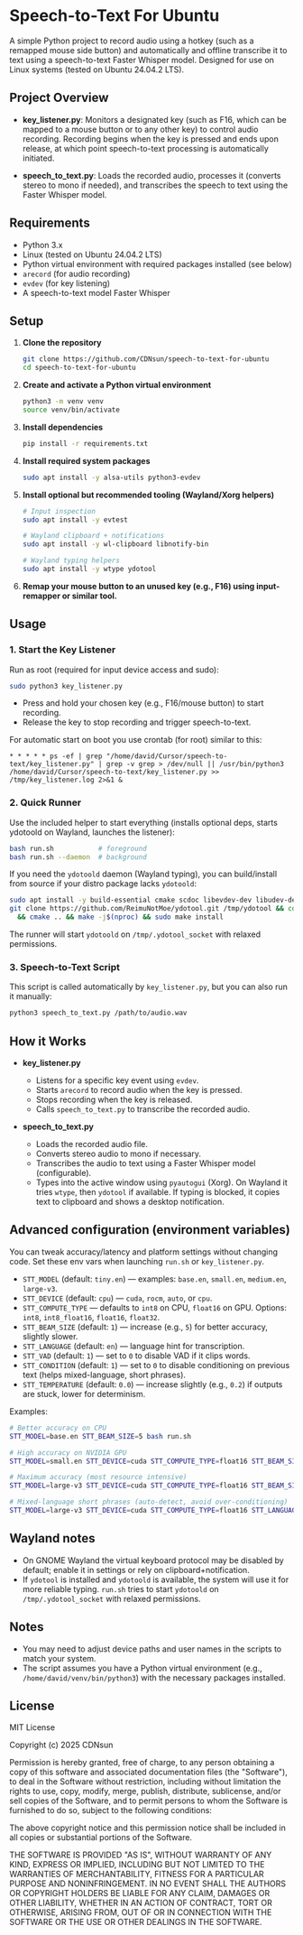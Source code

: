 # Speech-to-Text For Ubuntu

A simple Python project to record audio using a hotkey (such as a remapped mouse side button) and automatically and offline transcribe it to text using a speech-to-text Faster Whisper model. Designed for use on Linux systems (tested on Ubuntu 24.04.2 LTS).

## Project Overview

- **key_listener.py**: Monitors a designated key (such as F16, which can be mapped to a mouse button or to any other key) to control audio recording. Recording begins when the key is pressed and ends upon release, at which point speech-to-text processing is automatically initiated.

- **speech_to_text.py**: Loads the recorded audio, processes it (converts stereo to mono if needed), and transcribes the speech to text using the Faster Whisper model.

## Requirements

- Python 3.x
- Linux (tested on Ubuntu 24.04.2 LTS)
- Python virtual environment with required packages installed (see below)
- `arecord` (for audio recording)
- `evdev` (for key listening)
- A speech-to-text model Faster Whisper

## Setup

1. **Clone the repository**
   ```bash
   git clone https://github.com/CDNsun/speech-to-text-for-ubuntu
   cd speech-to-text-for-ubuntu
   ```
2. **Create and activate a Python virtual environment**
   ```bash
   python3 -m venv venv
   source venv/bin/activate
   ```
3. **Install dependencies**
   ```bash
   pip install -r requirements.txt
   ```
4. **Install required system packages**
   ```bash
   sudo apt install -y alsa-utils python3-evdev
   ```
5. **Install optional but recommended tooling (Wayland/Xorg helpers)**
   ```bash
   # Input inspection
   sudo apt install -y evtest

   # Wayland clipboard + notifications
   sudo apt install -y wl-clipboard libnotify-bin

   # Wayland typing helpers
   sudo apt install -y wtype ydotool
   ```

6. **Remap your mouse button to an unused key (e.g., F16) using input-remapper or similar tool.**

## Usage

### 1. Start the Key Listener

Run as root (required for input device access and sudo):
```bash
sudo python3 key_listener.py
```

- Press and hold your chosen key (e.g., F16/mouse button) to start recording.
- Release the key to stop recording and trigger speech-to-text.

For automatic start on boot you use crontab (for root) similar to this:
```
* * * * * ps -ef | grep "/home/david/Cursor/speech-to-text/key_listener.py" | grep -v grep > /dev/null || /usr/bin/python3 /home/david/Cursor/speech-to-text/key_listener.py >> /tmp/key_listener.log 2>&1 &
```
### 2. Quick Runner

Use the included helper to start everything (installs optional deps, starts ydotoold on Wayland, launches the listener):

```bash
bash run.sh           # foreground
bash run.sh --daemon  # background
```

If you need the `ydotoold` daemon (Wayland typing), you can build/install from source if your distro package lacks `ydotoold`:

```bash
sudo apt install -y build-essential cmake scdoc libevdev-dev libudev-dev libinput-dev git
git clone https://github.com/ReimuNotMoe/ydotool.git /tmp/ydotool && cd /tmp/ydotool && mkdir -p build && cd build \
  && cmake .. && make -j$(nproc) && sudo make install
```

The runner will start `ydotoold` on `/tmp/.ydotool_socket` with relaxed permissions.

### 3. Speech-to-Text Script

This script is called automatically by `key_listener.py`, but you can also run it manually:
```bash
python3 speech_to_text.py /path/to/audio.wav
```

## How it Works

- **key_listener.py**
  - Listens for a specific key event using `evdev`.
  - Starts `arecord` to record audio when the key is pressed.
  - Stops recording when the key is released.
  - Calls `speech_to_text.py` to transcribe the recorded audio.


- **speech_to_text.py**
  - Loads the recorded audio file.
  - Converts stereo audio to mono if necessary.
  - Transcribes the audio to text using a Faster Whisper model (configurable).
  - Types into the active window using `pyautogui` (Xorg). On Wayland it tries `wtype`, then `ydotool` if available. If typing is blocked, it copies text to clipboard and shows a desktop notification.

## Advanced configuration (environment variables)

You can tweak accuracy/latency and platform settings without changing code. Set these env vars when launching `run.sh` or `key_listener.py`.

- `STT_MODEL` (default: `tiny.en`) — examples: `base.en`, `small.en`, `medium.en`, `large-v3`.
- `STT_DEVICE` (default: `cpu`) — `cuda`, `rocm`, `auto`, or `cpu`.
- `STT_COMPUTE_TYPE` — defaults to `int8` on CPU, `float16` on GPU. Options: `int8`, `int8_float16`, `float16`, `float32`.
- `STT_BEAM_SIZE` (default: `1`) — increase (e.g., `5`) for better accuracy, slightly slower.
- `STT_LANGUAGE` (default: `en`) — language hint for transcription.
- `STT_VAD` (default: `1`) — set to `0` to disable VAD if it clips words.
- `STT_CONDITION` (default: `1`) — set to `0` to disable conditioning on previous text (helps mixed-language, short phrases).
- `STT_TEMPERATURE` (default: `0.0`) — increase slightly (e.g., `0.2`) if outputs are stuck, lower for determinism.

Examples:

```bash
# Better accuracy on CPU
STT_MODEL=base.en STT_BEAM_SIZE=5 bash run.sh

# High accuracy on NVIDIA GPU
STT_MODEL=small.en STT_DEVICE=cuda STT_COMPUTE_TYPE=float16 STT_BEAM_SIZE=5 bash run.sh

# Maximum accuracy (most resource intensive)
STT_MODEL=large-v3 STT_DEVICE=cuda STT_COMPUTE_TYPE=float16 STT_BEAM_SIZE=5 bash run.sh

# Mixed-language short phrases (auto-detect, avoid over-conditioning)
STT_MODEL=large-v3 STT_DEVICE=cuda STT_COMPUTE_TYPE=float16 STT_LANGUAGE=auto STT_CONDITION=0 STT_BEAM_SIZE=5 bash run.sh
```

## Wayland notes

- On GNOME Wayland the virtual keyboard protocol may be disabled by default; enable it in settings or rely on clipboard+notification.
- If `ydotool` is installed and `ydotoold` is available, the system will use it for more reliable typing. `run.sh` tries to start `ydotoold` on `/tmp/.ydotool_socket` with relaxed permissions.

## Notes
- You may need to adjust device paths and user names in the scripts to match your system.
- The script assumes you have a Python virtual environment (e.g., `/home/david/venv/bin/python3`) with the necessary packages installed.


## License

MIT License

Copyright (c) 2025 CDNsun

Permission is hereby granted, free of charge, to any person obtaining a copy
of this software and associated documentation files (the "Software"), to deal
in the Software without restriction, including without limitation the rights
to use, copy, modify, merge, publish, distribute, sublicense, and/or sell
copies of the Software, and to permit persons to whom the Software is
furnished to do so, subject to the following conditions:

The above copyright notice and this permission notice shall be included in all
copies or substantial portions of the Software.

THE SOFTWARE IS PROVIDED "AS IS", WITHOUT WARRANTY OF ANY KIND, EXPRESS OR
IMPLIED, INCLUDING BUT NOT LIMITED TO THE WARRANTIES OF MERCHANTABILITY,
FITNESS FOR A PARTICULAR PURPOSE AND NONINFRINGEMENT. IN NO EVENT SHALL THE
AUTHORS OR COPYRIGHT HOLDERS BE LIABLE FOR ANY CLAIM, DAMAGES OR OTHER
LIABILITY, WHETHER IN AN ACTION OF CONTRACT, TORT OR OTHERWISE, ARISING FROM,
OUT OF OR IN CONNECTION WITH THE SOFTWARE OR THE USE OR OTHER DEALINGS IN THE
SOFTWARE.